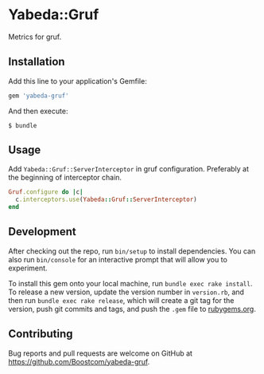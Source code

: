 # Yabeda::Gruf

Metrics for gruf.

## Installation

Add this line to your application's Gemfile:

```ruby
gem 'yabeda-gruf'
```

And then execute:

    $ bundle

## Usage

Add `Yabeda::Gruf::ServerInterceptor` in gruf configuration.
Preferably at the beginning of interceptor chain.

```ruby
Gruf.configure do |c|
  c.interceptors.use(Yabeda::Gruf::ServerInterceptor)
end
```

## Development

After checking out the repo, run `bin/setup` to install dependencies. You can also run `bin/console` for an interactive prompt that will allow you to experiment.

To install this gem onto your local machine, run `bundle exec rake install`. To release a new version, update the version number in `version.rb`, and then run `bundle exec rake release`, which will create a git tag for the version, push git commits and tags, and push the `.gem` file to [rubygems.org](https://rubygems.org).

## Contributing

Bug reports and pull requests are welcome on GitHub at https://github.com/Boostcom/yabeda-gruf.
